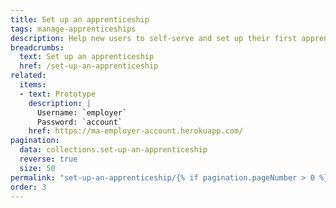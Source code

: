 ```yaml
---
title: Set up an apprenticeship
tags: manage-apprenticeships
description: Help new users to self-serve and set up their first apprenticeship
breadcrumbs:
  text: Set up an apprenticeship
  href: /set-up-an-apprenticeship
related:
  items:
  - text: Prototype
    description: |
      Username: `employer`
      Password: `account`
    href: https://ma-employer-account.herokuapp.com/
pagination:
  data: collections.set-up-an-apprenticeship
  reverse: true
  size: 50
permalink: "set-up-an-apprenticeship/{% if pagination.pageNumber > 0 %}page/{{ pagination.pageNumber + 1 }}{% else %}index{% endif %}.html"
order: 3
---
```


